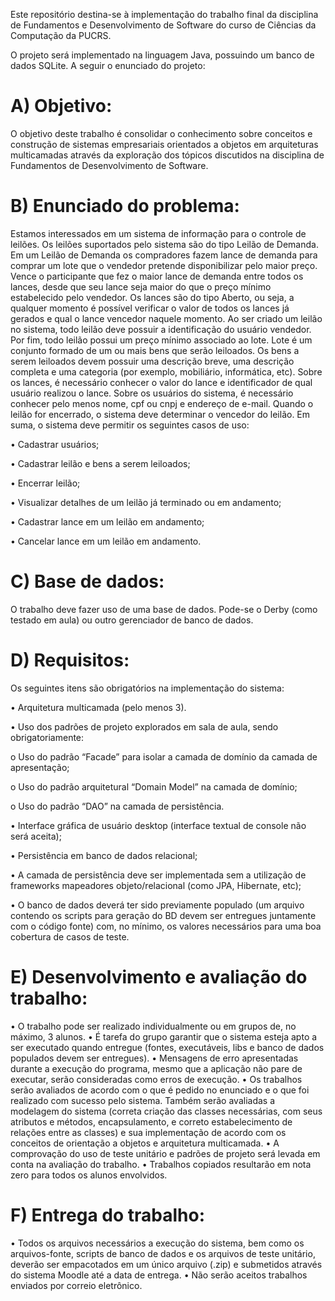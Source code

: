 Este repositório destina-se à implementação do trabalho final da disciplina de Fundamentos e Desenvolvimento de Software do curso de Ciências da Computação da PUCRS.

O projeto será implementado na linguagem Java, possuindo um banco de dados SQLite.
A seguir o enunciado do projeto:

# A) Objetivo:
O objetivo deste trabalho é consolidar o conhecimento sobre conceitos e construção de sistemas empresariais
orientados a objetos em arquiteturas multicamadas através da exploração dos tópicos discutidos na disciplina de
Fundamentos de Desenvolvimento de Software.

# B) Enunciado do problema:
Estamos interessados em um sistema de informação para o controle de leilões.
Os leilões suportados pelo sistema são do tipo Leilão de Demanda. Em um Leilão de Demanda os
compradores fazem lance de demanda para comprar um lote que o vendedor pretende disponibilizar pelo maior preço.
Vence o participante que fez o maior lance de demanda entre todos os lances, desde que seu lance seja maior do
que o preço mínimo estabelecido pelo vendedor.
Os lances são do tipo Aberto, ou seja, a qualquer momento é possível verificar o valor de todos os lances já
gerados e qual o lance vencedor naquele momento.
Ao ser criado um leilão no sistema, todo leilão deve possuir a identificação do usuário vendedor. Por fim, todo
leilão possui um preço mínimo associado ao lote.
Lote é um conjunto formado de um ou mais bens que serão leiloados. Os bens a serem leiloados devem
possuir uma descrição breve, uma descrição completa e uma categoria (por exemplo, mobiliário, informática, etc).
Sobre os lances, é necessário conhecer o valor do lance e identificador de qual usuário realizou o lance.
Sobre os usuários do sistema, é necessário conhecer pelo menos nome, cpf ou cnpj e endereço de e-mail.
Quando o leilão for encerrado, o sistema deve determinar o vencedor do leilão.
Em suma, o sistema deve permitir os seguintes casos de uso:

• Cadastrar usuários;

• Cadastrar leilão e bens a serem leiloados;

• Encerrar leilão;

• Visualizar detalhes de um leilão já terminado ou em andamento;

• Cadastrar lance em um leilão em andamento;

• Cancelar lance em um leilão em andamento.

# C) Base de dados:
O trabalho deve fazer uso de uma base de dados. Pode-se o Derby (como testado em aula) ou outro
gerenciador de banco de dados.

# D) Requisitos:
Os seguintes itens são obrigatórios na implementação do sistema:

• Arquitetura multicamada (pelo menos 3).

• Uso dos padrões de projeto explorados em sala de aula, sendo obrigatoriamente:

o Uso do padrão “Facade” para isolar a camada de domínio da camada de apresentação;

o Uso do padrão arquitetural “Domain Model” na camada de domínio;

o Uso do padrão “DAO” na camada de persistência.

• Interface gráfica de usuário desktop (interface textual de console não será aceita);

• Persistência em banco de dados relacional;

• A camada de persistência deve ser implementada sem a utilização de frameworks mapeadores
objeto/relacional (como JPA, Hibernate, etc);

• O banco de dados deverá ter sido previamente populado (um arquivo contendo os scripts para geração
do BD devem ser entregues juntamente com o código fonte) com, no mínimo, os valores necessários para
uma boa cobertura de casos de teste.

# E) Desenvolvimento e avaliação do trabalho:
• O trabalho pode ser realizado individualmente ou em grupos de, no máximo, 3 alunos.
• É tarefa do grupo garantir que o sistema esteja apto a ser executado quando entregue (fontes,
executáveis, libs e banco de dados populados devem ser entregues).
• Mensagens de erro apresentadas durante a execução do programa, mesmo que a aplicação não pare de
executar, serão consideradas como erros de execução.
• Os trabalhos serão avaliados de acordo com o que é pedido no enunciado e o que foi realizado com
sucesso pelo sistema. Também serão avaliadas a modelagem do sistema (correta criação das classes
necessárias, com seus atributos e métodos, encapsulamento, e correto estabelecimento de relações entre
as classes) e sua implementação de acordo com os conceitos de orientação a objetos e arquitetura
multicamada.
• A comprovação do uso de teste unitário e padrões de projeto será levada em conta na avaliação do
trabalho.
• Trabalhos copiados resultarão em nota zero para todos os alunos envolvidos.

# F) Entrega do trabalho:
• Todos os arquivos necessários a execução do sistema, bem como os arquivos-fonte, scripts de banco de
dados e os arquivos de teste unitário, deverão ser empacotados em um único arquivo (.zip) e submetidos
através do sistema Moodle até a data de entrega.
• Não serão aceitos trabalhos enviados por correio eletrônico.

